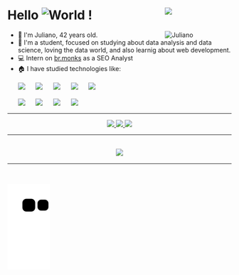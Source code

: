 # Hello <img src="https://i.imgur.com/wsfoqg4.gif" alt="World" title="World" width="40" /> ! <img src="https://i.imgur.com/C3zYww2.png" align="right" width="150"/>

<img src="https://i.imgur.com/65UAniY.png" alt="Juliano" title="Juliano" width="150" align="right">

- :raising_hand: I'm Juliano, 42 years old.
- :school: I'm a student, focused on studying about data analysis and data science, loving the data world, and also learnig about web development.
- :computer: Intern on [br.monks](https://rocky.ag) as a SEO Analyst
- :house: I have studied technologies like:<br><br>
&Tab; <img src="https://cdn.jsdelivr.net/gh/devicons/devicon/icons/python/python-original-wordmark.svg" width="40" /> &nbsp;&nbsp;&nbsp;&nbsp;
&Tab; <img src="https://cdn.jsdelivr.net/gh/devicons/devicon/icons/html5/html5-original-wordmark.svg" width="40" /> &nbsp;&nbsp;&nbsp;&nbsp;
&Tab; <img src="https://cdn.jsdelivr.net/gh/devicons/devicon/icons/css3/css3-original-wordmark.svg" width="40" /> &nbsp;&nbsp;&nbsp;&nbsp;
&Tab; <img src="https://cdn.jsdelivr.net/gh/devicons/devicon/icons/javascript/javascript-original.svg" width="40"/> &nbsp;&nbsp;&nbsp;&nbsp;
&Tab; <img src="https://cdn.jsdelivr.net/gh/devicons/devicon/icons/cplusplus/cplusplus-original.svg" width="40" /><br><br>
&Tab; <img src="https://cdn.jsdelivr.net/gh/devicons/devicon/icons/linux/linux-original.svg" width="40" /> &nbsp;&nbsp;&nbsp;&nbsp;
&Tab; <img src="https://cdn.jsdelivr.net/gh/devicons/devicon/icons/mysql/mysql-original-wordmark.svg" width="40" /> &nbsp;&nbsp;&nbsp;&nbsp;
&Tab; <img src="https://cdn.jsdelivr.net/gh/devicons/devicon/icons/postgresql/postgresql-plain-wordmark.svg" width="40" /> &nbsp;&nbsp;&nbsp;&nbsp;
&Tab; <img src="https://cdn.jsdelivr.net/gh/devicons/devicon/icons/git/git-original.svg" width="40" /> &nbsp;&nbsp;&nbsp;&nbsp;

<hr>
<div align=center>
  <a href="https://www.linkedin.com/in/juliano-lopes-votorantim-sp/" target="_blank">
    <img src="https://img.shields.io/badge/-LinkedIn-%230077B5?style=for-the-badge&logo=linkedin&logoColor=white" target="_blank">
  </a>
  <a href="https://instagram.com/ju.c.lopes/" target="_blank">
    <img src="https://img.shields.io/badge/-Instagram-%23E41C6F?style=for-the-badge&logo=instagram&logoColor=white" target="_blank">
  </a>
  <a href = "mailto:juliano.co.lopes@gmail.com">
    <img src="https://img.shields.io/badge/Gmail-D14836?style=for-the-badge&logo=gmail&logoColor=white" target="_blank">
  </a>
</div>
<hr><br>
<div align=center>
  <a href="https://github.com/ju-c-lopes">
  <img height="180em" src="https://github-readme-stats.vercel.app/api/top-langs/?username=ju-c-lopes&layout=compact&langs_count=7&theme=dark"/>
</div>
<hr><br>
  
![Snake animation](https://github.com/ju-c-lopes/ju-c-lopes/blob/output/github-contribution-grid-snake.svg)


